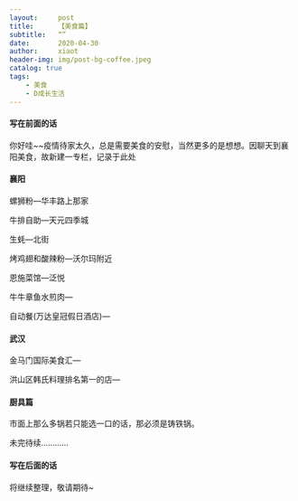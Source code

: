 ```yaml
---
layout:     post
title:      【美食篇】
subtitle:   “”
date:       2020-04-30
author:     xiaot
header-img: img/post-bg-coffee.jpeg
catalog: true
tags:
    - 美食
    - D成长生活
---
```

#### 写在前面的话

你好哇~~疫情待家太久，总是需要美食的安慰，当然更多的是想想。因聊天到襄阳美食，故新建一专栏，记录于此处


#### 襄阳

螺狮粉—华丰路上那家

牛排自助—天元四季城

生蚝—北街

烤鸡翅和酸辣粉—沃尔玛附近

恩施菜馆—泛悦

牛牛章鱼水煎肉—

自动餐(万达皇冠假日酒店)—

#### 武汉

金马门国际美食汇—

洪山区韩氏料理排名第一的店—




#### 厨具篇
市面上那么多锅若只能选一口的话，那必须是铸铁锅。



未完待续…………


#### 写在后面的话

将继续整理，敬请期待~